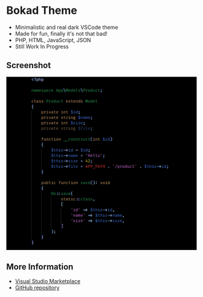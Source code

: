 # Bokad Theme

* Minimalistic and real dark VSCode theme
* Made for fun, finally it's not that bad!
* PHP, HTML, JavaScript, JSON
* Still Work In Progress

## Screenshot
![](https://raw.githubusercontent.com/guillaumeelgard/Bokad-Theme/main/demo.gif)

## More Information
* [Visual Studio Marketplace](https://marketplace.visualstudio.com/items?itemName=Bokad.bokad-theme)
* [GitHub repository](https://github.com/guillaumeelgard/Bokad-Theme)